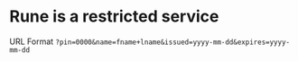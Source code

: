 # Rune is a restricted service
URL Format
`?pin=0000&name=fname+lname&issued=yyyy-mm-dd&expires=yyyy-mm-dd`
